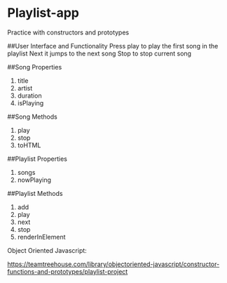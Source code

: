 # Playlist-app
Practice with constructors and prototypes

##User Interface and Functionality 
Press play to play the first song in the playlist
Next it jumps to the next song
Stop to stop current song

##Song Properties
1. title
2. artist
3. duration
4. isPlaying

##Song Methods
1. play
2. stop
3. toHTML

##Playlist Properties
1. songs
2. nowPlaying

##Playlist Methods
1. add
2. play
3. next
4. stop
5. renderInElement

Object Oriented Javascript:

https://teamtreehouse.com/library/objectoriented-javascript/constructor-functions-and-prototypes/playlist-project

